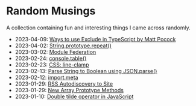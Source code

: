 # Random Musings

A collection containing fun and interesting things I came across randomly.

- 2023-04-09: [Ways to use Exclude in TypeScript by Matt Pocock](https://github.com/ruchernchong/random-musings/blob/main/items/ways-to-use-exclude-in-typescript.md)
- 2023-04-02: [String.prototype.repeat()](https://github.com/ruchernchong/random-musings/blob/main/items/string-repeat.md)
- 2023-03-02: [Module Federation](https://github.com/ruchernchong/random-musings/blob/main/items/module-federation.md)
- 2023-02-24: [console.table()](https://github.com/ruchernchong/random-musings/blob/main/items/console-table.md)
- 2023-02-23: [CSS: line-clamp](https://github.com/ruchernchong/random-musings/blob/main/items/css-line-clamp.md)
- 2023-02-13: [Parse String to Boolean using JSON.parse()](https://github.com/ruchernchong/random-musings/blob/main/items/parse-string-to-boolean-using-json-parse.md)
- 2023-02-12: [import.meta](https://github.com/ruchernchong/random-musings/blob/main/items/import-meta.md)
- 2023-01-29: [RSS Autodiscovery to Site](https://github.com/ruchernchong/random-musings/blob/main/items/rss-autodiscovery-to-site.md)
- 2023-01-29: [New Array Prototype Methods](https://github.com/ruchernchong/random-musings/blob/main/items/new-array-prototype-methods.md)
- 2023-01-10: [Double tilde operator in JavaScript](https://github.com/ruchernchong/random-musings/blob/main/items/double-tilde-operator-in-javascript.md)

